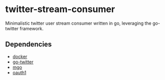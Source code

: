 # twitter-stream-consumer

Minimalistic twitter user stream consumer written in go, leveraging the go-twitter framework.

## Dependencies

* [docker](https://github.com/docker/docker)
* [go-twitter](https://github.com/dghubble/go-twitter)
* [mgo](https://github.com/go-mgo/mgo)
* [oauth1](https://github.com/dghubble/oauth1)

